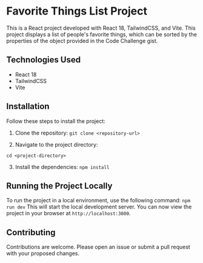 # Favorite Things List Project

This is a React project developed with React 18, TailwindCSS, and Vite. This project displays a list of people's favorite things, which can be sorted by the properties of the object provided in the Code Challenge gist.



## Technologies Used

- React 18
- TailwindCSS
- Vite

## Installation

Follow these steps to install the project:

1. Clone the repository:
``
git clone <repository-url>
``

2. Navigate to the project directory:

``
cd <project-directory>
``

3. Install the dependencies:
``
npm install
``

## Running the Project Locally

To run the project in a local environment, use the following command:
``
npm run dev
``
This will start the local development server. You can now view the project in your browser at `http://localhost:3000`.


## Contributing

Contributions are welcome. Please open an issue or submit a pull request with your proposed changes.

